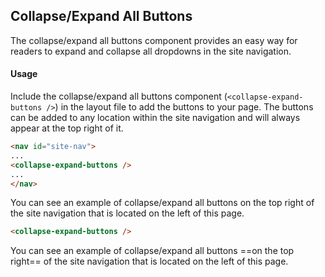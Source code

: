 ## Collapse/Expand All Buttons

 The collapse/expand all buttons component provides an easy way for readers to expand and collapse all dropdowns in the site navigation.

 #### Usage

 Include the collapse/expand all buttons component (`<collapse-expand-buttons />`) in the layout file to add the buttons to your page. The buttons can be added to any location within the site navigation and will always appear at the top right of it.

```html
<nav id="site-nav">
...
<collapse-expand-buttons />
...
</nav>
```
You can see an example of collapse/expand all buttons on the top right of the site navigation that is located on the left of this page.

<!-- Included in syntax cheat sheet -->
<div id="short" class="d-none">

```html
<collapse-expand-buttons />
```

</div>

<!-- Included in readerFacingFeatures.md -->
<div id="examples" class="d-none">

You can see an example of collapse/expand all buttons ==on the top right== of the site navigation that is located on the left of this page.
</div>